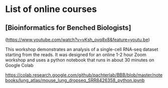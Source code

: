 # List of online courses


## [Bioinformatics for Benched Biologists]

(https://www.youtube.com/watch?v=vKsh_ovq8x8&feature=youtu.be)

This workshop demonstrates an analysis of a single-cell RNA-seq dataset starting from the reads. It was designed for an online 1-2 hour Zoom workshop and uses a python notebook that runs in about 30 minutes on Google Colab

https://colab.research.google.com/github/pachterlab/BBB/blob/master/notebooks/lung_atlas/mouse_lung_dropseq_SRR8426358_python.ipynb

## 
